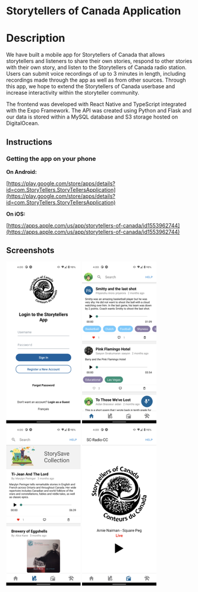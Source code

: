 # Storytellers of Canada Application

# Description

We have built a mobile app for Storytellers of Canada that allows storytellers and listeners to share their own stories, respond to other stories with their own story, and listen to the Storytellers of Canada radio station. Users can submit voice recordings of up to 3 minutes in length, including recordings made through the app as well as from other sources. Through this app, we hope to extend the Storytellers of Canada userbase and increase interactivity within the storyteller community. 

The frontend was developed with React Native and TypeScript integrated with the Expo Framework. The API was created using Python and Flask and our data is stored within a MySQL database and S3 storage hosted on DigitalOcean. 

## Instructions
### Getting the app on your phone

**On Android:**

[https://play.google.com/store/apps/details?id=com.StoryTellers.StoryTellersApplication](https://play.google.com/store/apps/details?id=com.StoryTellers.StoryTellersApplication)

**On iOS:**

[https://apps.apple.com/us/app/storytellers-of-canada/id1553962744](https://apps.apple.com/us/app/storytellers-of-canada/id1553962744)

## Screenshots
<p float="left">
  <img src="./ExampleImages/loginScreen.png" width="200" />
  <img src="./ExampleImages/homeScreen.png" width="200" /> 
  <img src="./ExampleImages/storysaveScreen.png" width="200" /> 
  <img src="./ExampleImages/radioScreen.png" width="200" /> 
</p>


